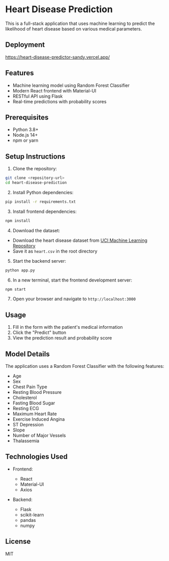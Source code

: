 # Heart Disease Prediction

This is a full-stack application that uses machine learning to predict the likelihood of heart disease based on various medical parameters.

## Deployment
https://heart-disease-predictor-sandy.vercel.app/

## Features

- Machine learning model using Random Forest Classifier
- Modern React frontend with Material-UI
- RESTful API using Flask
- Real-time predictions with probability scores

## Prerequisites

- Python 3.8+
- Node.js 14+
- npm or yarn

## Setup Instructions

1. Clone the repository:
```bash
git clone <repository-url>
cd heart-disease-prediction
```

2. Install Python dependencies:
```bash
pip install -r requirements.txt
```

3. Install frontend dependencies:
```bash
npm install
```

4. Download the dataset:
- Download the heart disease dataset from [UCI Machine Learning Repository](https://archive.ics.uci.edu/ml/datasets/heart+disease)
- Save it as `heart.csv` in the root directory

5. Start the backend server:
```bash
python app.py
```

6. In a new terminal, start the frontend development server:
```bash
npm start
```

7. Open your browser and navigate to `http://localhost:3000`

## Usage

1. Fill in the form with the patient's medical information
2. Click the "Predict" button
3. View the prediction result and probability score

## Model Details

The application uses a Random Forest Classifier with the following features:
- Age
- Sex
- Chest Pain Type
- Resting Blood Pressure
- Cholesterol
- Fasting Blood Sugar
- Resting ECG
- Maximum Heart Rate
- Exercise Induced Angina
- ST Depression
- Slope
- Number of Major Vessels
- Thalassemia

## Technologies Used

- Frontend:
  - React
  - Material-UI
  - Axios

- Backend:
  - Flask
  - scikit-learn
  - pandas
  - numpy

## License

MIT 

